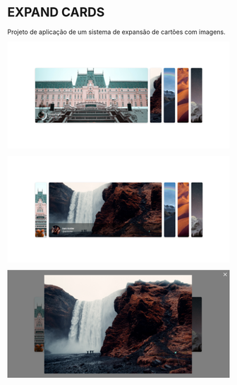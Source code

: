# EXPAND CARDS

Projeto de aplicação de um sistema de expansão de cartões com imagens.

![Demonstração 1](assets/imgs/demo1.png)

![Demonstração 2](assets/imgs/demo2.png)

![Demonstração 3](assets/imgs/demo3.png)
